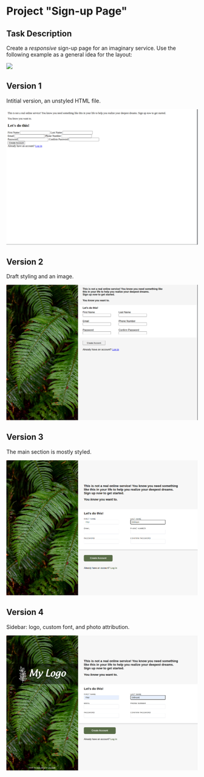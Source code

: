# Project "Sign-up Page"
## Task Description
Create a <i>responsive</i> sign-up page for an imaginary service. Use the following example as a general idea for the layout:

<img src="https://cdn.statically.io/gh/TheOdinProject/curriculum/5f37d43908ef92499e95a9b90fc3cc291a95014c/html_css/project-sign-up-form/sign-up-form.png">

## Version 1 
Intitial version, an unstyled HTML file.

<img src="versions/version1.png">


## Version 2 
Draft styling and an image.

<img src="versions/version2.png">


## Version 3 
The main section is mostly styled.

<img src="versions/version3.png">


## Version 4 
Sidebar: logo, custom font, and photo attribution.

<img src="versions/version4.png">
